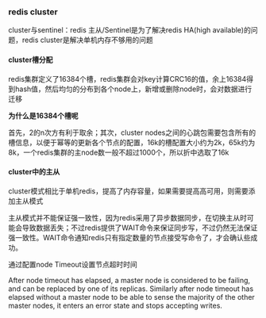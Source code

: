 ### redis cluster

cluster与sentinel：redis 主从/Sentinel是为了解决redis HA(high available)的问题，redis cluster是解决单机内存不够用的问题

#### cluster槽分配

redis集群定义了16384个槽，redis集群会对key计算CRC16的值，余上16384得到hash值，然后均匀的分布到各个node上，新增或删除node时，会对数据进行迁移

**为什么是16384个槽呢**

首先，2的n次方有利于取余；其次，cluster nodes之间的心跳包需要包含所有的槽信息，以便于幂等的更新各个节点的配置，16k的槽配置大小约为2k，65k约为8k，一个redis集群的主node数一般不超过1000个，所以折中选取了16k

#### cluster中的主从

cluster模式相比于单机redis，提高了内存容量，如果需要提高高可用，则需要添加主从模式

主从模式并不能保证强一致性，因为redis采用了异步数据同步，在切换主从时可能会导致数据丢失；不过redis提供了WAIT命令来保证同步写，不过仍然无法保证强一致性。WAIT命令通知redis只有指定数量的节点接受写命令了，才会确认些成功。

通过配置node Timeout设置节点超时时间

After node timeout has elapsed, a master node is considered to be failing, and can be replaced by one of its replicas. Similarly after node timeout has elapsed without a master node to be able to sense the majority of the other master nodes, it enters an error state and stops accepting writes.
 

